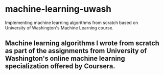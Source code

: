 # machine-learning-uwash
Implementing machine learning algorithms from scratch based on University of Washington's Machine Learning course.

## Machine learning algorithms I wrote from scratch as part of the assignments from University of Washington's online machine learning specialization offered by Coursera.
